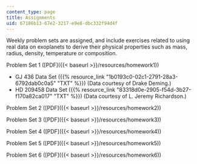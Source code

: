 ```yaml
---
content_type: page
title: Assignments
uid: 67186b13-67e2-3217-e9e8-dbc332f94d4f
---
```


Weekly problem sets are assigned, and include exercises related to using real data on exoplanets to derive their physical properties such as mass, radius, density, temperature or composition.

Problem Set 1 ([PDF]({{< baseurl >}}/resources/homework1))

*   GJ 436 Data Set ({{% resource_link "1b0193c0-02c1-2791-28a3-6792dab0c0a5" "TXT" %}}) (Data courtesy of Drake Deming.)
*   HD 209458 Data Set ({{% resource_link "83318d0e-2905-f54d-3b27-f170a82ca017" "TXT" %}}) (Data courtesy of L. Jeremy Richardson.)

Problem Set 2 ([PDF]({{< baseurl >}}/resources/homework2))

Problem Set 3 ([PDF]({{< baseurl >}}/resources/homework3))

Problem Set 4 ([PDF]({{< baseurl >}}/resources/homework4))

Problem Set 5 ([PDF]({{< baseurl >}}/resources/homework5))

Problem Set 6 ([PDF]({{< baseurl >}}/resources/homework6))